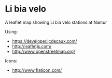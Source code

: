 Li bia velo
===========

A leaflet map showing Li bia velo stations at Namur

Using:
* https://developer.jcdecaux.com/
* http://leafletjs.com/
* http://www.openstreetmap.org/

Icons:
* http://www.flaticon.com/
